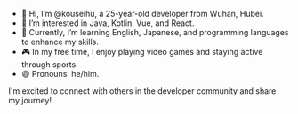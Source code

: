 - 👋 Hi, I’m @kouseihu, a 25-year-old developer from Wuhan, Hubei.  
- 👀 I’m interested in Java, Kotlin, Vue, and React.  
- 🌱 Currently, I’m learning English, Japanese, and programming languages to enhance my skills.  
- 🎮 In my free time, I enjoy playing video games and staying active through sports.  
- 😄 Pronouns: he/him.  

I'm excited to connect with others in the developer community and share my journey!
